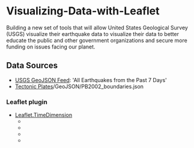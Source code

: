 # Visualizing-Data-with-Leaflet

Building a new set of tools that will allow United States Geological Survey (USGS) visualize their earthquake data to visualize their data to better educate the public and other government organizations and secure more funding on issues facing our planet.

## Data Sources
* [USGS GeoJSON Feed](http://earthquake.usgs.gov/earthquakes/feed/v1.0/geojson.php): 'All Earthquakes from the Past 7 Days'
* [Tectonic Plates](https://github.com/fraxen/tectonicplates)/GeoJSON/PB2002_boundaries.json

### Leaflet plugin
* [Leaflet.TimeDimension](https://github.com/socib/Leaflet.TimeDimension)
	* <link rel="stylesheet" href="https://cdnjs.cloudflare.com/ajax/libs/leaflet/1.2.0/leaflet.css" />
	* <link rel="stylesheet" href="https://cdn.rawgit.com/socib/Leaflet.TimeDimension/master/dist/leaflet.timedimension.control.min.css" /> 
	* <script type="text/javascript" src="https://cdn.rawgit.com/nezasa/iso8601-js-period/master/iso8601.min.js"></script>
	* <script type="text/javascript" src="https://cdn.rawgit.com/socib/Leaflet.TimeDimension/master/dist/leaflet.timedimension.min.js"></script>
